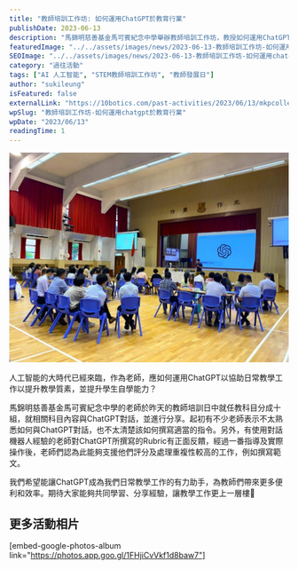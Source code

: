 ```yaml
---
title: "教師培訓工作坊: 如何運用ChatGPT於教育行業"
publishDate: 2023-06-13
description: "馬錦明慈善基金馬可賓紀念中學舉辦教師培訓工作坊，教授如何運用ChatGPT協助日常教學工作，提升教學質素和學生自學能力，讓AI成為教學有力助手。"
featuredImage: "../../assets/images/news/2023-06-13-教師培訓工作坊-如何運用chatgpt於教育行業/image1.jpeg"
SEOImage: "../../assets/images/news/2023-06-13-教師培訓工作坊-如何運用chatgpt於教育行業/image1.jpeg"
category: "過往活動"
tags: ["AI 人工智能", "STEM教師培訓工作坊", "教師發展日"]
author: "sukileung"
isFeatured: false
externalLink: "https://10botics.com/past-activities/2023/06/13/mkpcollege-sdd/"
wpSlug: "教師培訓工作坊-如何運用chatgpt於教育行業"
wpDate: "2023/06/13"
readingTime: 1
---
```


![](../../assets/images/news/2023-06-13-教師培訓工作坊-如何運用chatgpt於教育行業/image2.jpeg)

人工智能的大時代已經來臨，作為老師，應如何運用ChatGPT以協助日常教學工作以提升教學質素，並提升學生自學能力？

馬錦明慈善基金馬可賓紀念中學的老師於昨天的教師培訓日中就任教科目分成十組，就相關科目內容與ChatGPT對話，並進行分享。起初有不少老師表示不太熟悉如何與ChatGPT對話，也不太清楚該如何撰寫適當的指令。另外，有使用對話機器人經驗的老師對ChatGPT所撰寫的Rubric有正面反饋，經過一番指導及實際操作後，老師們認為此能夠支援他們評分及處理重複性較高的工作，例如撰寫範文。

我們希望能讓ChatGPT成為我們日常教學工作的有力助手，為教師們帶來更多便利和效率。期待大家能夠共同學習、分享經驗，讓教學工作更上一層樓👏

## 更多活動相片

[embed-google-photos-album link="https://photos.app.goo.gl/1FHjiCvVkf1d8baw7"]
